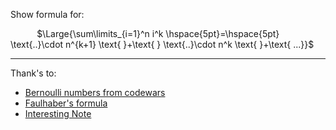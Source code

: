 Show formula for:

$\hspace{30pt}$ $\Large{\sum\limits_{i=1}^n i^k \hspace{5pt}=\hspace{5pt} \text{..}\cdot n^{k+1} \text{ }+\text{ } \text{..}\cdot n^k \text{ }+\text{ ...}}$

$\text{ }$

----
Thank's to:
* [Bernoulli numbers from codewars](https://www.codewars.com/kata/567ffb369f7f92e53800005b)
* [Faulhaber's formula](https://en.m.wikipedia.org/wiki/Faulhaber%27s_formula)
* [Interesting Note](https://dev.mccme.ru/~merzon/pscache/bernoulli-howto-pre.pdf)
